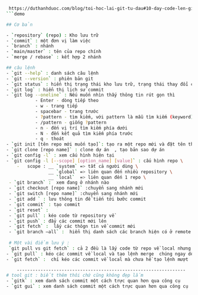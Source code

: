 ```bash
 https://duthanhduoc.com/blog/toi-hoc-lai-git-tu-dau#10-day-code-len-git-server-voi-git-push
```demo

## Cơ bản

- `repository` (repo) : Kho lưu trữ
- `commit` : một đơn vị làm việc
- `branch` : nhánh
- `main/master` : tên của repo chính
- `merge / rebase` : kết hợp 2 nhánh

## câu lệnh
- `git --help` : danh sách câu lệnh
- `git --version` : phiên bản git
- `git status` : hiển thị trạng thái kho lưu trữ, trạng thái thay đổi của các file, thư mục
- `git log` : hiển thị lịch sử commit
- `git log --oneline` : Nếu muốn nhìn thấy thông tin rút gọn thì
           - Enter - dòng tiếp theo
           - w - trang tiếp
           - spacebar - trang trước
           - ?pattern - tìm kiếm, với pattern là mẫu tìm kiếm (keyword)
           - /pattern - giống ?pattern
           - n - đến vị trí tìm kiếm phía dưới
           - N - đến kết quả tìm kiếm phía trước
           - q - thoát
- `git init [tên repo mới muốn tạo]`: tạo ra một repo mới và đặt tên theo yêu cầu
- `git clone [repo name]` : clone dự án  , tạo bản sao dự án
- `git config -l` : xem cấu hình hiện tại
- `git config -l [--scope] [option_name] [value]` : cấu hình repo \
    -   scope : __ `system` => tất cả người dùng \
                __ `global` => liên quan đến nhiều repository \
                __ `local`  => liên quan đến 1 repo \
 - `git branch` :  xem đang ở nhánh nào
 - `git checkout [repo name]` :chuyển sang nhánh mới
 - `git switch [repo name]` :chuyển sang nhánh mới
 - `git add ` : lưu thông tin để tiến tới bưỡc commit 
 - `git commit` : tạo commit
 - `git reset` :
 - `git pull` : kéo code từ repository về 
 - `git push` : đẩy các commit mới lên
 - `git fetch` :  lấy các thôgn tin về commit mới
 - `git branch –all` :  hiển thị danh sách các branch hiện có ở remote repository
 
 # Một vài điểm lưu ý :
 `git pull vs git fetch` : cả 2 đều là lấy code từ repo về local nhưng chúng  có sự khác nhau \
- `git pull` : kéo các commit về local và tạo lệnh merge  chúng ngay dê gây xung đột (lấy toàn bộ code) \
- `git fetch` :  chỉ kéo các commit về local mà chưa hề tạo lệnh mượt  nếu có sự thay đổi giữa repo và local (đơn giản là lấy thông tin)

    ----------------------------------------------------------------
# tool git : biết thêm thôi chứ cũng không đẹp lắm
- `gitk` : xem danh sách commit một cách trực quan hơn qua công cụ
- `git gui` : xem danh sách commit một cách trực quan hơn qua công cụ


